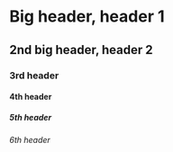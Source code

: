 # Big header, header 1

## 2nd big header, header 2

### 3rd header

#### 4th header

##### 5th header

###### 6th header

